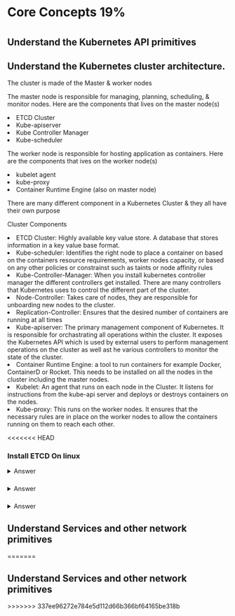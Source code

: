 <h1>Core Concepts 19%<h1>

<h2>Understand the Kubernetes API primitives</h2>

<h2>Understand the Kubernetes cluster architecture.</h2>
<p> The cluster is made of the Master & worker nodes</p>
<p> The master node is responsible for managing, planning, scheduling, & monitor nodes. Here are the components that lives on the master node(s) </p>
<li> ETCD Cluster </li>
<li> Kube-apiserver </li>
<li> Kube Controller Manager </li>
<li> Kube-scheduler </li>

<p> The worker node is responsible for hosting application as containers. Here are the components that ives on the worker node(s)<p>
  <li> kubelet agent </li>
  <li> kube-proxy </li>
  <li> Container Runtime Engine (also on master node) </li>

<p> There are many different component in a Kubernetes Cluster & they all have their own purpose </p>
<p> Cluster Components </p>
<li> ETCD Cluster: Highly available key value store. A database that stores information in a key value base format. </li>
<li>Kube-scheduler: Identifies the right node to place a container on based on the containers resource requirements, worker nodes capacity, or based on any other policies or constrainst such as taints or node affinity rules</li>
<li>Kube-Controller-Manager: When you install kubernetes controller manager the different controllers get installed. There are many controllers that Kubernetes uses to control the different part of the cluster.  </li>
<li>Node-Controller: Takes care of nodes, they are responsible for unboarding new nodes to the cluster.</li>
<li>Replication-Controller: Ensures that the desired number of containers are running at all times</li>
<li>Kube-apiserver: The primary management component of Kubernetes. It is responsible for orchastrating all operations within the cluster. It exposes the Kubernetes API which is used by external users to perform management operations on the cluster as well ast he various controllers to monitor the state of the cluster.   </li>
<li>Container Runtime Engine: a tool to run containers for example Docker, ContainerD or Rocket. This needs to be installed on all the nodes in the cluster including the master nodes.</li>
<li>Kubelet: An agent that runs on each node in the Cluster. It listens for instructions from the kube-api server and deploys or destroys containers on the nodes. </li>
<li>Kube-proxy: This runs on the worker nodes. It ensures that the necessary rules are in place on the worker nodes to allow the containers running on them to reach each other. </li>
</ul>

<<<<<<< HEAD
<h3> Install ETCD On linux</h3>

<details><summary>Answer</summary>

```bash
# Download binary
curl -L https://github.com/etc
# Extract binary
tar xzvf etcd-v3***.tar.gz
# Run it
./etcd
```
</details>

<h3> </h3>

<details><summary>Answer</summary>

```bash
```
</details>


</details>

<h3> </h3>

<details><summary>Answer</summary>

```bash
```
</details>

<h2>Understand Services and other network primitives</h2>
=======
<h2>Understand Services and other network primitives</h2>
>>>>>>> 337ee96272e784e5d112d66b366bf64165be318b
